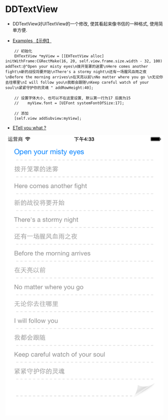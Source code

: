 # DDTextView
- DDTextView对UITextView的一个修改, 使其看起来像书信的一种格式, 使用简单方便.

* [Examples 【示例】](#Examples)
```objc
    // 初始化
    EHTextView *myView = [[EHTextView alloc] initWithFrame:CGRectMake(16, 20, self.view.frame.size.width - 32, 100) addText:@"Open your misty eyes\n拨开笼罩的迷雾\nHere comes another fight\n新的战役将要开始\nThere's a stormy night\n还有一场腥风血雨之夜\nBefore the morning arrives\n在天亮以前\nNo matter where you go \n无论你去往哪里\nI will follow you\n我都会跟随\nKeep careful watch of your soul\n紧紧守护你的灵魂 " addRowHeight:40];
    
    // 设置字体大小, 也可以不在这里设置, 默认第一行为17 后面为15
    //    myView.font = [UIFont systemFontOfSize:17];
    
    // 添加
    [self.view addSubview:myView];
 ```
* [ETell you what ?](#Examples)

![fscalendar---headeralpha](https://github.com/Mill0/DDTextView/blob/master/DDTextView/Images.xcassets/DDTextView.imageset/DDTextView%402x-1.png)
